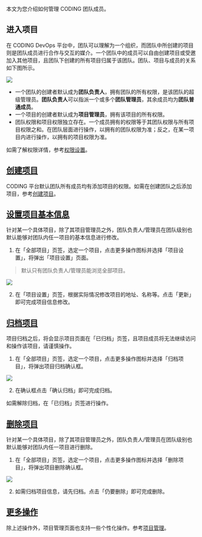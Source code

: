 本文为您介绍如何管理 CODING 团队成员。

## 进入项目
在 CODING DevOps 平台中，团队可以理解为一个组织，而团队中所创建的项目则是团队成员进行合作与交互的媒介。一个团队中的成员可以自由创建项目或受邀加入其他项目，且团队下创建的所有项目归属于该团队。团队、项目与成员的关系如下图所示。

![](https://help-assets.codehub.cn/enterprise/20210802145723.png)

*   一个团队的创建者默认成为**团队负责人**，拥有团队的所有权限，是该团队的超级管理员。**团队负责人**可以指派一个或多个**团队管理员**，其余成员均为**团队普通成员**。
*   一个项目的创建者默认成为**项目管理员**，拥有该项目的所有权限。
*   团队权限和项目权限独立存在。一个成员拥有的权限等于其团队权限与所有项目权限之和。在团队层面进行操作，以拥有的团队权限为准；反之，在某一项目内进行操作，以拥有的项目权限为准。

如需了解权限详情，参考[权限设置](/docs/admin/permission.html)。

## [创建项目](#add)

CODING 平台默认团队所有成员均有添加项目的权限。如需在创建团队之后添加项目，参考[创建项目](/docs/project-settings/project.html#create)。

## [设置项目基本信息](#set)

针对某一个具体项目，除了其项目管理员之外，团队负责人/管理员在团队级别也默认能够对团队内任一项目的基本信息进行修改。


1.  在「全部项目」页签，选定一个项目，点击更多操作图标并选择「项目设置」，将弹出「项目设置」页面。

>默认只有团队负责人/管理员能浏览全部项目。

![](https://help-assets.codehub.cn/enterprise/20220407170827.png)

2.  在「项目设置」页签，根据实际情况修改项目的地址、名称等。点击「更新」即可完成项目信息修改。

## [归档项目](#archive)

项目归档之后，将会显示项目页面在「已归档」页签，且项目成员将无法继续访问和操作该项目，请谨慎操作。

1.  在「全部项目」页签，选定一个项目，点击更多操作图标并选择「归档项目」，将弹出项目归档确认框。

![](https://help-assets.codehub.cn/enterprise/20220908185110.png)

2.  在确认框点击「确认归档」即可完成归档。

如需解除归档，在「已归档」页签进行操作。
## [删除项目](#delete)

针对某一个具体项目，除了其项目管理员之外，团队负责人/管理员在团队级别也默认能够对团队内任一项目进行删除。

1.  在「全部项目」页签，选定一个项目，点击更多操作图标并选择「删除项目」，将弹出项目删除确认框。

![](https://help-assets.codehub.cn/enterprise/20220407171143.png)


2.  如需归档项目信息，请先归档。点击「仍要删除」即可完成删除。

## [更多操作](#more)

除上述操作外，项目管理页面也支持一些个性化操作。参考[项目管理](/docs/project-settings/project.html#overview)。
